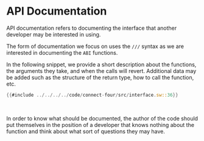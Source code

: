 # API Documentation

API documentation refers to documenting the interface that another developer may be interested in using. 

The form of documentation we focus on uses the `///` syntax as we are interested in documenting the `ABI` functions.

In the following snippet, we provide a short description about the functions, the arguments they take, and when the calls will revert. Additional data may be added such as the structure of the return type, how to call the function, etc.

```rust
{{#include ../../../../code/connect-four/src/interface.sw::36}}
```

<br>

In order to know what should be documented, the author of the code should put themselves in the position of a developer that knows nothing about the function and think about what sort of questions they may have.
